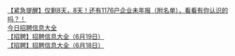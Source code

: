   
[【紧急提醒】仅剩8天，8天！还有1176户企业未年报（附名单），看看有你认识的吗？！](http://www.dianyue.me/archives/090/pbx4mpgc2zwm1wh8/)  
[今日招聘信息大全](http://www.dianyue.me/archives/478/4mwyrxzgvbw26pld/)  
[【招聘】招聘信息大全（6月19日）](http://www.dianyue.me/archives/119/3rksadl9zrurzwum/)  
[【招聘】招聘信息大全（6月18日）](http://www.dianyue.me/archives/545/su6hjqqi4r0z7eoj/)